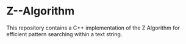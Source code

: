 # Z--Algorithm
This repository contains a C++ implementation of the Z Algorithm for efficient pattern searching within a text string.
